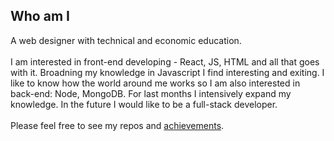 <h2>Who am I</h2>
A web designer with technical and economic education.
<br />
<br />
I am interested in front-end developing - React, JS, HTML and all that goes with it. Broadning my knowledge in Javascript I find interesting and exiting. I like to know how the world around me works so I am also interested in back-end: Node, MongoDB. For last months I intensively expand my knowledge. In the future I would like to be a full-stack developer.
<br /><br />
Please feel free to see my repos and <a href="https://github.com/ukasz1/ukasz1/edit/main/README.md">achievements</a>.

<!---
ukasz1/ukasz1 is a ✨ special ✨ repository because its `README.md` (this file) appears on your GitHub profile.
You can click the Preview link to take a look at your changes.
--->
